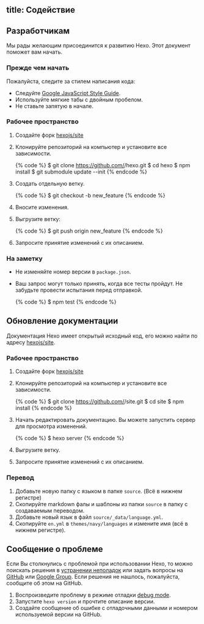 title: Содействие
---
## Разработчикам

Мы рады желающим присоединится к развитию Hexo. Этот документ поможет вам начать.

### Прежде чем начать

Пожалуйста, следите за стилем написания кода:

- Следуйте [Google JavaScript Style Guide](https://google.github.io/styleguide/javascriptguide.xml).
- Используйте мягкие табы с двойным пробелом.
- Не ставьте запятую в начале.

### Рабочее пространство

1. Создайте форк [hexojs/site]
1. Клонируйте репозиторий на компьютер и установите все зависимости.

    {% code %}
    $ git clone https://github.com/<username>/hexo.git
    $ cd hexo
    $ npm install
    $ git submodule update --init
    {% endcode %}

1. Создать отдельную ветку.

    {% code %}
    $ git checkout -b new_feature
    {% endcode %}

1. Вносите изменения.
1. Выгрузите ветку:

    {% code %}
    $ git push origin new_feature
    {% endcode %}

1. Запросите принятие изменений с их описанием.

### На заметку

- Не изменяйте номер версии в `package.json`.
- Ваш запрос могут только принять, когда все тесты пройдут. Не забудьте провести испытания перед отправкой.

    {% code %}
    $ npm test
    {% endcode %}

## Обновление документации

Документация Hexo имеет открытый исходный код, его можно найти по адресу [hexojs/site].

### Рабочее пространство

1. Создайте форк [hexojs/site]
1. Клонируйте репозиторий на компьютер и установите все зависимости.

    {% code %}
    $ git clone https://github.com/<username>/site.git
    $ cd site
    $ npm install
    {% endcode %}

1. Начать редактировать документацию. Вы можете запустить сервер для просмотра изменений.

    {% code %}
    $ hexo server
    {% endcode %}

1. Выгрузите ветку.
1. Запросите принятие изменений с их описанием.

### Перевод

1. Добавьте новую папку с языком в папке `source`. (Всё в нижнем регистре)
1. Скопируйте markdown фалы и шаблоны из папки `source` в папку с создаваемым переводом.
1. Добавьте новый язык в файл `source/_data/language.yml`.
1. Скопируйте `en.yml` в `themes/navy/languages` и измените имя (всё в нижнем регистре).

## Сообщение о проблеме

Если Вы столкнулись с проблемой при использовании Hexo, то можно поискать решения в [устранении неполадок](troubleshooting.html) или задать вопросы на [GitHub](https://github.com/hexojs/hexo/issues) или [Google Group](https://groups.google.com/group/hexo). Если решения не нашлось, пожалуйста, сообщите об этом на GitHub.

1. Воспроизведите проблему в режиме отладки [debug mode](commands.html#Режим-отладки).
1. Запустите `hexo version` и прочтите описание версии.
1. Создайте сообщение об ошибке с отладочными данными и номером используемой версии на GitHub.

[hexojs/hexo]: https://github.com/hexojs/hexo
[hexojs/site]: https://github.com/hexojs/site
